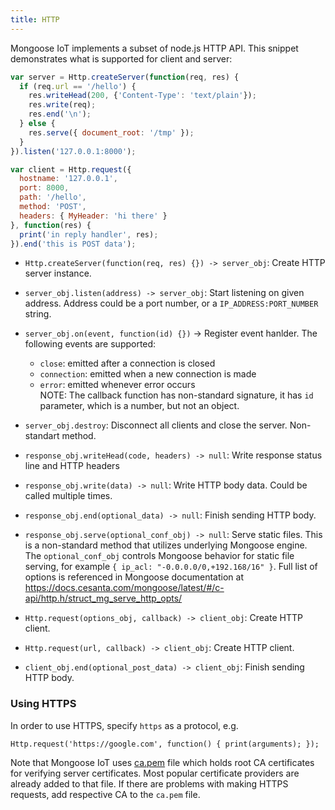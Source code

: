 ```yaml
---
title: HTTP
---
```


Mongoose IoT implements a subset of node.js HTTP API. This snippet demonstrates
what is supported for client and server:

```javascript
var server = Http.createServer(function(req, res) {
  if (req.url == '/hello') {
    res.writeHead(200, {'Content-Type': 'text/plain'});
    res.write(req);
    res.end('\n');
  } else {
    res.serve({ document_root: '/tmp' });
  }
}).listen('127.0.0.1:8000');

var client = Http.request({
  hostname: '127.0.0.1',
  port: 8000,
  path: '/hello',
  method: 'POST',
  headers: { MyHeader: 'hi there' }
}, function(res) {
  print('in reply handler', res);
}).end('this is POST data');
```


- `Http.createServer(function(req, res) {}) -> server_obj`: Create HTTP server
  instance.
- `server_obj.listen(address) -> server_obj`: Start listening on given address.
  Address could be a port number, or a `IP_ADDRESS:PORT_NUMBER` string.
- `server_obj.on(event, function(id) {})` -> Register event hanlder. The following events are supported:<br>
  * `close`: emitted after a connection is closed<br>
  * `connection`: emitted when a new connection is made<br>
  * `error`:  emitted whenever error occurs<br>
  NOTE: The callback function has non-standard signature, it has `id` parameter, which is a number, but not an object.
- `server_obj.destroy`: Disconnect all clients and close the server. Non-standart method.
- `response_obj.writeHead(code, headers) -> null`: Write response status line
  and HTTP headers
- `response_obj.write(data) -> null`: Write HTTP body data. Could be called
  multiple times.
- `response_obj.end(optional_data) -> null`: Finish sending HTTP body.
- `response_obj.serve(optional_conf_obj) -> null`: Serve static files.
This is a non-standard method that utilizes underlying Mongoose engine.
The `optional_conf_obj` controls Mongoose behavior for static file serving,
for example `{ ip_acl: "-0.0.0.0/0,+192.168/16" }`. Full list of options
is referenced in Mongoose documentation at
https://docs.cesanta.com/mongoose/latest/#/c-api/http.h/struct_mg_serve_http_opts/


- `Http.request(options_obj, callback) -> client_obj`: Create HTTP client.
- `Http.request(url, callback) -> client_obj`: Create HTTP client.
- `client_obj.end(optional_post_data) -> client_obj`: Finish sending HTTP body.


### Using HTTPS

In order to use HTTPS, specify `https` as a protocol, e.g.

```
Http.request('https://google.com', function() { print(arguments); });
```

Note that Mongoose IoT uses
[ca.pem](https://github.com/cesanta/mongoose-iot/blob/master/fw/src/fs/ca.pem)
file which holds root CA certificates
for verifying server certificates. Most popular certificate providers are
already added to that file. If there are problems with making HTTPS requests,
add respective CA to the `ca.pem` file.
